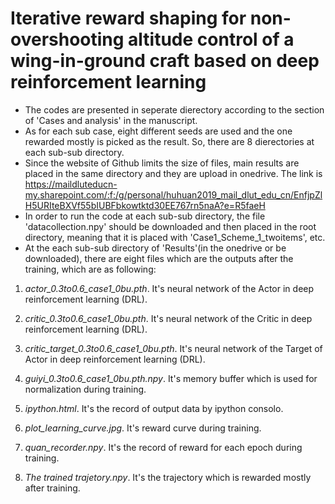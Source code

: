 # Iterative reward shaping for non-overshooting altitude control of a wing-in-ground craft based on deep reinforcement learning
* The codes are presented in seperate dierectory according to the section of 'Cases and analysis' in the manuscript. 
* As for each sub case, eight different seeds are used and the one rewarded mostly is picked as the result. So, there are 8 dierectories at each sub-sub directory.
* Since the website of Github limits the size of files, main results are placed in the same directory and they are upload in onedrive. The link is https://maildluteducn-my.sharepoint.com/:f:/g/personal/huhuan2019_mail_dlut_edu_cn/EnfjpZlH5URIteBXVf55bIUBFbkowtktd30EE767rn5naA?e=R5faeH
* In order to run the code at each sub-sub directory, the file 'datacollection.npy' should be downloaded and then placed in the root directory, meaning that it is placed with 'Case1_Scheme_1_twoitems', etc.
* At the each sub-sub directory of 'Results'(in the onedrive or be downloaded), there are eight files which are the outputs after the training, which are as following:

1. *actor_0.3to0.6_case1_0bu.pth*. It's neural network of the Actor in deep reinforcement learning (DRL).

2. *critic_0.3to0.6_case1_0bu.pth*. It's neural network of the Critic in deep reinforcement learning (DRL).

3. *critic_target_0.3to0.6_case1_0bu.pth*. It's neural network of the Target of Actor in deep reinforcement learning (DRL).

4. *guiyi_0.3to0.6_case1_0bu.pth.npy*. It's memory buffer which is used for normalization during training.

5. *ipython.html*. It's the record of output data by ipython consolo.

6. *plot_learning_curve.jpg*. It's reward curve during training.

7. *quan_recorder.npy*. It's the record of reward for each epoch during training.

8. *The trained trajetory.npy*. It's the trajectory which is rewarded mostly after training.
